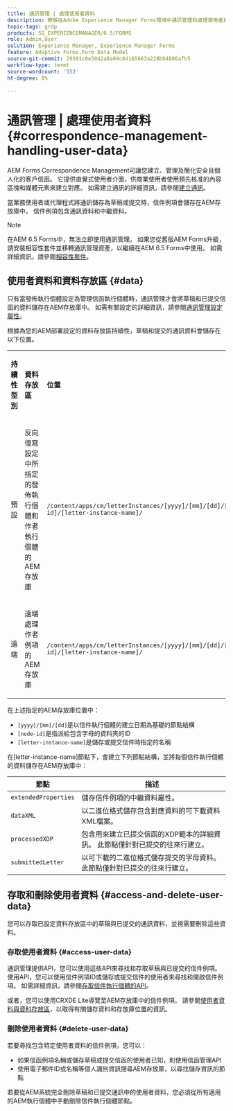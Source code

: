 ```yaml
---
title: 通訊管理 | 處理使用者資料
description: 瞭解在Adobe Experience Manager Forms環境中通訊管理和處理使用者資料。
topic-tags: grdp
products: SG_EXPERIENCEMANAGER/6.5/FORMS
role: Admin,User
solution: Experience Manager, Experience Manager Forms
feature: Adaptive Forms,Form Data Model
source-git-commit: 29391c8e3042a8a04c64165663a228bb4886afb5
workflow-type: tm+mt
source-wordcount: '552'
ht-degree: 0%

---
```


# 通訊管理 | 處理使用者資料 {#correspondence-management-handling-user-data}

AEM Forms Correspondence Management可讓您建立、管理及簡化安全且個人化的客戶信函。 它提供直覺式使用者介面，供商業使用者使用預先核准的內容區塊和媒體元素來建立對應。 如需建立通訊的詳細資訊，請參閱[建立通訊](/help/forms/using/create-correspondence.md)。

當業務使用者或代理程式將通訊儲存為草稿或提交時，信件例項會儲存在AEM存放庫中。 信件例項包含通訊資料和中繼資料。

>[!NOTE]
>
>在AEM 6.5 Forms中，無法立即使用通訊管理。 如果您從舊版AEM Forms升級，請安裝相容性套件並移轉通訊管理資產，以繼續在AEM 6.5 Forms中使用。 如需詳細資訊，請參閱[相容性套件](/help/forms/using/compatibility-package.md)。

## 使用者資料和資料存放區 {#data}

只有當發佈執行個體設定為管理信函執行個體時，通訊管理才會將草稿和已提交信函的資料儲存在AEM存放庫中。 如需有關設定的詳細資訊，請參閱[通訊管理設定屬性](/help/forms/using/cm-configuration-properties.md)。

根據為您的AEM部署設定的資料存放區持續性，草稿和提交的通訊資料會儲存在以下位置。

<table>
 <tbody>
  <tr>
   <td><p><strong>持續性型別</strong></p> </td>
   <td><p><strong>資料存放區</strong></p> </td>
   <td><p><strong>位置</strong></p> </td>
  </tr>
  <tr>
   <td><p>預設</p> </td>
   <td><p>反向復寫設定中所指定的發佈執行個體和作者執行個體的AEM存放庫</p> </td>
   <td><p><code>/content/apps/cm/letterInstances/[yyyy]/[mm]/[dd]/[node-id]/[letter-instance-name]/</code><br /> </p> </td>
  </tr>
  <tr>
   <td><p>遠端</p> </td>
   <td><p>遠端處理作者例項的AEM存放庫</p> </td>
   <td><p><code>/content/apps/cm/letterInstances/[yyyy]/[mm]/[dd]/[node-id]/[letter-instance-name]/</code></p> </td>
  </tr>
 </tbody>
</table>

在上述指定的AEM存放庫位置中：

* `[yyyy]/[mm]/[dd]`是以信件執行個體的建立日期為基礎的節點結構
* `[node-id]`是指派給包含字母的資料夾的ID
* `[letter-instance-name]`是儲存或提交信件時指定的名稱

在[letter-instance-name]節點下，會建立下列節點結構，並將每個信件執行個體的資料儲存在AEM存放庫中：

| 節點 | 描述 |
|---|---|
| `extendedProperties` | 儲存信件例項的中繼資料屬性。 |
| `dataXML` | 以二進位格式儲存包含對應資料的可下載資料XML檔案。 |
| `processedXDP` | 包含用來建立已提交信函的XDP範本的詳細資訊。 此節點僅針對已提交的往來行建立。 |
| `submittedLetter` | 以可下載的二進位格式儲存提交的字母資料。 此節點僅針對已提交的往來行建立。 |

## 存取和刪除使用者資料 {#access-and-delete-user-data}

您可以存取已設定資料存放區中的草稿與已提交的通訊資料，並視需要刪除這些資料。

### 存取使用者資料 {#access-user-data}

通訊管理提供API，您可以使用這些API來尋找和存取草稿與已提交的信件例項。 使用API，您可以使用信件例項ID或儲存或提交信件的使用者來尋找和開啟信件例項。 如需詳細資訊，請參閱[存取信件執行個體的API](/help/forms/using/cm-apis-to-access-letter-instances.md)。

或者，您可以使用CRXDE Lite導覽至AEM存放庫中的信件例項。 請參閱[使用者資料與資料存放區](/help/forms/using/correspondence-management-handling-user-data.md#data)，以取得有關儲存資料和存放庫位置的資訊。

### 刪除使用者資料 {#delete-user-data}

若要尋找包含特定使用者資料的信件例項，您可以：

* 如果信函例項名稱或儲存草稿或提交信函的使用者已知，則使用信函管理API
* 使用電子郵件ID或名稱等個人識別資訊搜尋AEM存放庫，以尋找儲存資訊的節點

若要從AEM系統完全刪除草稿和已提交通訊中的使用者資料，您必須從所有適用的AEM執行個體中手動刪除信件執行個體節點。
